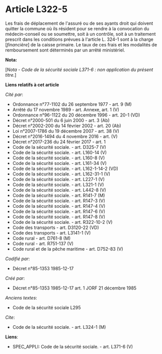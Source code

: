 # Article L322-5

Les frais de déplacement de l'assuré ou de ses ayants droit qui doivent quitter la commune où ils résident pour se rendre à
la convocation du médecin-conseil ou se soumettre, soit à un contrôle, soit à un traitement prescrit dans les conditions
prévues à l'article L. 324-1 sont à la charge [*financière*] de la caisse primaire. Le taux de ces frais et les modalités de
remboursement sont déterminés par un arrêté ministériel.

**Nota:**

[*Nota - Code de la sécurité sociale L371-6 : non application du présent titre.*]

**Liens relatifs à cet article**

_Cité par_:

  - Ordonnance n°77-1102 du 26 septembre 1977 - art. 9 (M)
  - Arrêté du 17 novembre 1989 - art. Annexe, art. 1 (V)
  - Ordonnance n°96-1122 du 20 décembre 1996 - art. 20-1 (VD)
  - Décret n°2000-501 du 6 juin 2000 - art. 3 (Ab)
  - Décret n°2002-200 du 14 février 2002 - art. 20 (Ab)
  - Loi n°2007-1786 du 19 décembre 2007 - art. 38 (V)
  - Décret n°2016-1494 du 4 novembre 2016 - art. (V)
  - Décret n°2017-236 du 24 février 2017 - art. 1
  - Code de la sécurité sociale. - art. D325-7 (V)
  - Code de la sécurité sociale. - art. L160-14 (V)
  - Code de la sécurité sociale. - art. L160-8 (V)
  - Code de la sécurité sociale. - art. L161-34 (V)
  - Code de la sécurité sociale. - art. L162-1-14-2 (VD)
  - Code de la sécurité sociale. - art. L162-31-1 (V)
  - Code de la sécurité sociale. - art. L227-1 (V)
  - Code de la sécurité sociale. - art. L321-1 (V)
  - Code de la sécurité sociale. - art. L442-8 (V)
  - Code de la sécurité sociale. - art. R141-7 (M)
  - Code de la sécurité sociale. - art. R147-3 (V)
  - Code de la sécurité sociale. - art. R147-4 (V)
  - Code de la sécurité sociale. - art. R147-6 (V)
  - Code de la sécurité sociale. - art. R147-8 (V)
  - Code de la sécurité sociale. - art. R322-10-2 (V)
  - Code des transports - art. D3120-22 (VD)
  - Code des transports - art. L3141-1 (V)
  - Code rural - art. D761-8 (M)
  - Code rural - art. R751-137 (V)
  - Code rural et de la pêche maritime - art. D752-83 (V)

_Codifié par_:

  - Décret n°85-1353 1985-12-17

_Créé par_:

  - Décret n°85-1353 1985-12-17 art. 1 JORF 21 décembre 1985

_Anciens textes_:

  - Code de la sécurité sociale L295

_Cite_:

  - Code de la sécurité sociale. - art. L324-1 (M)

**Liens**:

  - SPEC_APPLI: Code de la sécurité sociale. - art. L371-6 (V)
